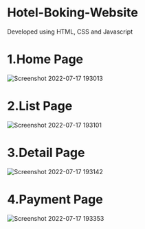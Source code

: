 # Hotel-Boking-Website
Developed using HTML, CSS and Javascript
# 1.Home Page
![Screenshot 2022-07-17 193013](https://user-images.githubusercontent.com/84844774/183295856-5ec423e5-6436-4c66-be33-63242881c3d6.png)
# 2.List Page
![Screenshot 2022-07-17 193101](https://user-images.githubusercontent.com/84844774/183296026-a99274a5-2864-4f66-9b1d-67c28d31c330.png)
# 3.Detail Page
![Screenshot 2022-07-17 193142](https://user-images.githubusercontent.com/84844774/183296041-cabfc098-0c3b-4330-a6bd-09a96d294dce.png)
# 4.Payment Page
![Screenshot 2022-07-17 193353](https://user-images.githubusercontent.com/84844774/183296060-3630adf1-e82b-409b-a1a9-5dc2d9e93477.png)
